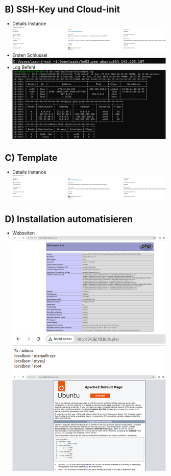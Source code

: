 # B) SSH-Key und Cloud-init
- Details Instance
  ![ Alt Text](35.png)
- Ersten Schlüssel
  ![ Alt Text](36.png)
- Log Befehl
  ![ Alt Text](37.png)

# C) Template
- Details Instance
  ![ Alt Text](35.png)

# D) Installation automatisieren
- Webseiten
  ![ Alt Text](39.png)
  ![ Alt Text](40.png)
  ![ Alt Text](41.png)

